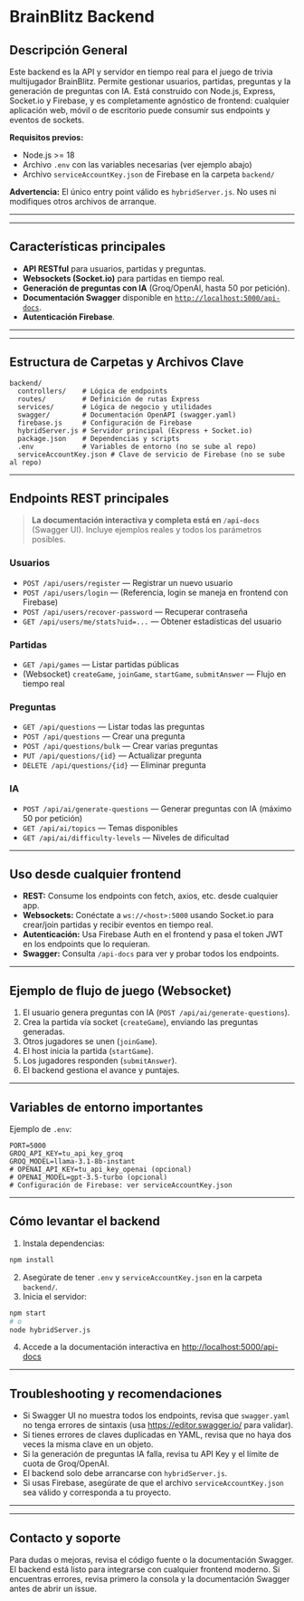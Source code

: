 # BrainBlitz Backend


## Descripción General

Este backend es la API y servidor en tiempo real para el juego de trivia multijugador BrainBlitz. Permite gestionar usuarios, partidas, preguntas y la generación de preguntas con IA. Está construido con Node.js, Express, Socket.io y Firebase, y es completamente agnóstico de frontend: cualquier aplicación web, móvil o de escritorio puede consumir sus endpoints y eventos de sockets.

**Requisitos previos:**
- Node.js >= 18
- Archivo `.env` con las variables necesarias (ver ejemplo abajo)
- Archivo `serviceAccountKey.json` de Firebase en la carpeta `backend/`

**Advertencia:**
El único entry point válido es `hybridServer.js`. No uses ni modifiques otros archivos de arranque.

---

---


## Características principales
- **API RESTful** para usuarios, partidas y preguntas.
- **Websockets (Socket.io)** para partidas en tiempo real.
- **Generación de preguntas con IA** (Groq/OpenAI, hasta 50 por petición).
- **Documentación Swagger** disponible en [`http://localhost:5000/api-docs`](http://localhost:5000/api-docs).
- **Autenticación Firebase**.

---

---


## Estructura de Carpetas y Archivos Clave

```
backend/
  controllers/    # Lógica de endpoints
  routes/         # Definición de rutas Express
  services/       # Lógica de negocio y utilidades
  swagger/        # Documentación OpenAPI (swagger.yaml)
  firebase.js     # Configuración de Firebase
  hybridServer.js # Servidor principal (Express + Socket.io)
  package.json    # Dependencias y scripts
  .env            # Variables de entorno (no se sube al repo)
  serviceAccountKey.json # Clave de servicio de Firebase (no se sube al repo)
```

---


## Endpoints REST principales

> **La documentación interactiva y completa está en `/api-docs`** (Swagger UI). Incluye ejemplos reales y todos los parámetros posibles.


### Usuarios
- `POST /api/users/register` — Registrar un nuevo usuario
- `POST /api/users/login` — (Referencia, login se maneja en frontend con Firebase)
- `POST /api/users/recover-password` — Recuperar contraseña
- `GET /api/users/me/stats?uid=...` — Obtener estadísticas del usuario


### Partidas
- `GET /api/games` — Listar partidas públicas
- (Websocket) `createGame`, `joinGame`, `startGame`, `submitAnswer` — Flujo en tiempo real


### Preguntas
- `GET /api/questions` — Listar todas las preguntas
- `POST /api/questions` — Crear una pregunta
- `POST /api/questions/bulk` — Crear varias preguntas
- `PUT /api/questions/{id}` — Actualizar pregunta
- `DELETE /api/questions/{id}` — Eliminar pregunta


### IA
- `POST /api/ai/generate-questions` — Generar preguntas con IA (máximo 50 por petición)
- `GET /api/ai/topics` — Temas disponibles
- `GET /api/ai/difficulty-levels` — Niveles de dificultad

---


## Uso desde cualquier frontend

- **REST:** Consume los endpoints con fetch, axios, etc. desde cualquier app.
- **Websockets:** Conéctate a `ws://<host>:5000` usando Socket.io para crear/join partidas y recibir eventos en tiempo real.
- **Autenticación:** Usa Firebase Auth en el frontend y pasa el token JWT en los endpoints que lo requieran.
- **Swagger:** Consulta `/api-docs` para ver y probar todos los endpoints.

---


## Ejemplo de flujo de juego (Websocket)
1. El usuario genera preguntas con IA (`POST /api/ai/generate-questions`).
2. Crea la partida vía socket (`createGame`), enviando las preguntas generadas.
3. Otros jugadores se unen (`joinGame`).
4. El host inicia la partida (`startGame`).
5. Los jugadores responden (`submitAnswer`).
6. El backend gestiona el avance y puntajes.

---


## Variables de entorno importantes

Ejemplo de `.env`:
```
PORT=5000
GROQ_API_KEY=tu_api_key_groq
GROQ_MODEL=llama-3.1-8b-instant
# OPENAI_API_KEY=tu_api_key_openai (opcional)
# OPENAI_MODEL=gpt-3.5-turbo (opcional)
# Configuración de Firebase: ver serviceAccountKey.json
```

---


## Cómo levantar el backend

1. Instala dependencias:
  ```bash
  npm install
  ```
2. Asegúrate de tener `.env` y `serviceAccountKey.json` en la carpeta `backend/`.
3. Inicia el servidor:
  ```bash
  npm start
  # o
  node hybridServer.js
  ```
4. Accede a la documentación interactiva en [http://localhost:5000/api-docs](http://localhost:5000/api-docs)

---

## Troubleshooting y recomendaciones

- Si Swagger UI no muestra todos los endpoints, revisa que `swagger.yaml` no tenga errores de sintaxis (usa https://editor.swagger.io/ para validar).
- Si tienes errores de claves duplicadas en YAML, revisa que no haya dos veces la misma clave en un objeto.
- Si la generación de preguntas IA falla, revisa tu API Key y el límite de cuota de Groq/OpenAI.
- El backend solo debe arrancarse con `hybridServer.js`.
- Si usas Firebase, asegúrate de que el archivo `serviceAccountKey.json` sea válido y corresponda a tu proyecto.

---

---


## Contacto y soporte

Para dudas o mejoras, revisa el código fuente o la documentación Swagger. El backend está listo para integrarse con cualquier frontend moderno.
Si encuentras errores, revisa primero la consola y la documentación Swagger antes de abrir un issue.
